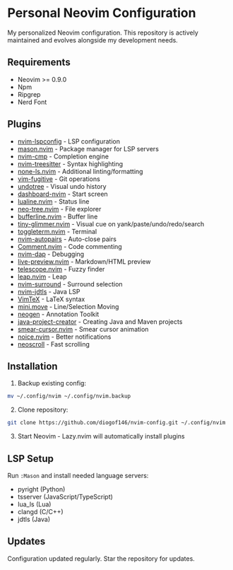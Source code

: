 # Personal Neovim Configuration

My personalized Neovim configuration. This repository is actively maintained and evolves alongside my development needs.

## Requirements

- Neovim >= 0.9.0
- Npm
- Ripgrep
- Nerd Font

## Plugins

- [nvim-lspconfig](https://github.com/neovim/nvim-lspconfig) - LSP configuration
- [mason.nvim](https://github.com/williamboman/mason.nvim) - Package manager for LSP servers
- [nvim-cmp](https://github.com/hrsh7th/nvim-cmp) - Completion engine
- [nvim-treesitter](https://github.com/nvim-treesitter/nvim-treesitter) - Syntax highlighting
- [none-ls.nvim](https://github.com/nvimtools/none-ls.nvim) - Additional linting/formatting
- [vim-fugitive](https://github.com/tpope/vim-fugitive) - Git operations
- [undotree](https://github.com/mbbill/undotree) - Visual undo history
- [dashboard-nvim](https://github.com/nvimdev/dashboard-nvim) - Start screen
- [lualine.nvim](https://github.com/nvim-lualine/lualine.nvim) - Status line
- [neo-tree.nvim](https://github.com/nvim-neo-tree/neo-tree.nvim) - File explorer
- [bufferline.nvim](https://github.com/akinsho/bufferline.nvim) - Buffer line
- [tiny-glimmer.nvim](https://github.com/link/to/tiny-glimmer) - Visual cue on yank/paste/undo/redo/search 
- [toggleterm.nvim](https://github.com/akinsho/toggleterm.nvim) - Terminal
- [nvim-autopairs](https://github.com/windwp/nvim-autopairs) - Auto-close pairs
- [Comment.nvim](https://github.com/numToStr/Comment.nvim) - Code commenting
- [nvim-dap](https://github.com/mfussenegger/nvim-dap) - Debugging
- [live-preview.nvim](https://github.com/link/to/live-preview) - Markdown/HTML preview
- [telescope.nvim](https://github.com/nvim-telescope/telescope.nvim) - Fuzzy finder
- [leap.nvim](https://github.com/ggandor/leap.nvim) - Leap
- [nvim-surround](https://github.com/kylechui/nvim-surround) - Surround selection
- [nvim-jdtls](https://github.com/mfussenegger/nvim-jdtls) - Java LSP
- [VimTeX](https://github.com/lervag/vimtex) - LaTeX syntax 
- [mini.move](https://github.com/echasnovski/mini.move) - Line/Selection Moving
- [neogen](https://github.com/danymat/neogen) - Annotation Toolkit
- [java-project-creator](https://github.com/diogof146/java-project-creator.nvim) - Creating Java and Maven projects
- [smear-cursor.nvim](https://github.com/sphamba/smear-cursor.nvim) - Smear cursor animation
- [noice.nvim](https://github.com/folke/noice.nvim) - Better notifications
- [neoscroll](https://github.com/karb94/neoscroll.nvim) - Fast scrolling
<!-- - [garbage-day.nvim](https://github.com/Zeioth/garbage-day.nvim) - Garbage collector for LSP-->

## Installation

1. Backup existing config:
```bash
mv ~/.config/nvim ~/.config/nvim.backup
```

2. Clone repository:
```bash
git clone https://github.com/diogof146/nvim-config.git ~/.config/nvim
```

3. Start Neovim - Lazy.nvim will automatically install plugins

## LSP Setup

Run `:Mason` and install needed language servers:
- pyright (Python)
- tsserver (JavaScript/TypeScript)
- lua_ls (Lua)
- clangd (C/C++)
- jdtls (Java)

## Updates

Configuration updated regularly. Star the repository for updates.
